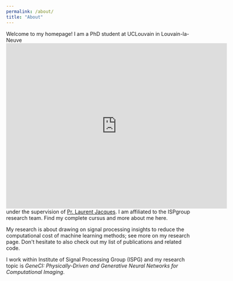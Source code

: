 ```yaml
---
permalink: /about/
title: "About"
---
```


Welcome to my homepage! I am a PhD student at UCLouvain in Louvain-la-Neuve <iframe src="https://www.google.com/maps/place/Louvain-la-Neuve,+1348+Ottignies-Louvain-la-Neuve/@50.6680791,4.5943228,14z/data=!3m1!4b1!4m5!3m4!1s0x47c17e05f083ac27:0x171325f53f02977e!8m2!3d50.668081!4d4.6118324" width="600" height="450" frameborder="0" style="border:0" allowfullscreen></iframe> under the supervision of [Pr. Laurent Jacques](https://uclouvain.be/en/directories/laurent.jacques). I am affiliated to the ISPgroup research team. Find my complete cursus and more about me here.

My research is about drawing on signal processing insights to reduce the computational cost of machine learning methods; see more on my research page. Don't hesitate to also check out my list of publications and related code.

 I work within Institute of Signal Processing Group (ISPG) and my research topic is *GeneCI: Physically-Driven and Generative Neural Networks for Computational Imaging*.


